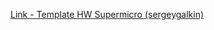 [Link - Template HW Supermicro (sergeygalkin)](https://github.com/sergeygalkin/zabbix/tree/master/templates/2.2)
